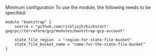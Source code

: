 Minimum configuration
To use the module, the following needs to be specified:

```
module "bootstrap" {
    source = "github.com/rickliujh/kickstart-gogrpc//terraform/gcp/modules/bootstrap-gcp-account"

    state_file_region  = "region-for-state-file-bucket"
    state_file_bucket_name = "name-for-the-state-file-bucket"
}
```
